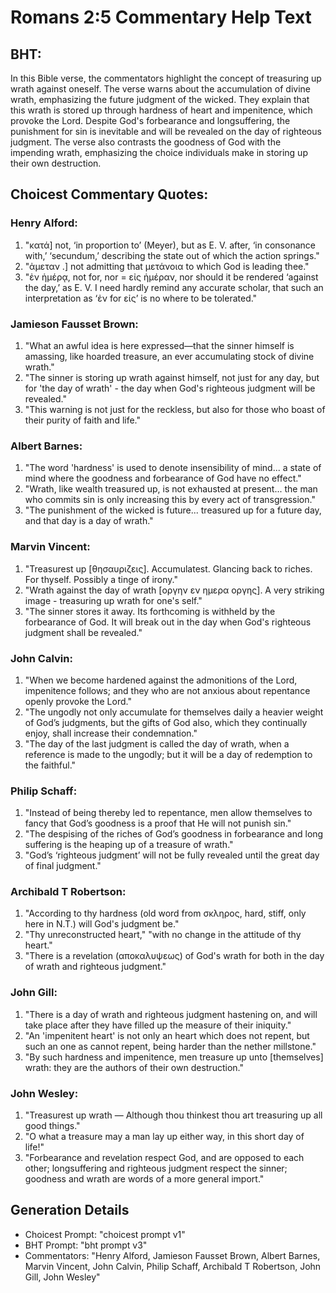 # Romans 2:5 Commentary Help Text

## BHT:
In this Bible verse, the commentators highlight the concept of treasuring up wrath against oneself. The verse warns about the accumulation of divine wrath, emphasizing the future judgment of the wicked. They explain that this wrath is stored up through hardness of heart and impenitence, which provoke the Lord. Despite God's forbearance and longsuffering, the punishment for sin is inevitable and will be revealed on the day of righteous judgment. The verse also contrasts the goodness of God with the impending wrath, emphasizing the choice individuals make in storing up their own destruction.

## Choicest Commentary Quotes:
### Henry Alford:
1. "κατά] not, ‘in proportion to’ (Meyer), but as E. V. after, ‘in consonance with,’ ‘secundum,’ describing the state out of which the action springs."
2. "ἀμεταν .] not admitting that μετάνοια to which God is leading thee."
3. "ἐν ἡμέρᾳ, not for, nor = εἰς ἡμέραν, nor should it be rendered ‘against the day,’ as E. V. I need hardly remind any accurate scholar, that such an interpretation as ‘ἐν for εἰς’ is no where to be tolerated."

### Jamieson Fausset Brown:
1. "What an awful idea is here expressed—that the sinner himself is amassing, like hoarded treasure, an ever accumulating stock of divine wrath."
2. "The sinner is storing up wrath against himself, not just for any day, but for 'the day of wrath' - the day when God's righteous judgment will be revealed."
3. "This warning is not just for the reckless, but also for those who boast of their purity of faith and life."

### Albert Barnes:
1. "The word 'hardness' is used to denote insensibility of mind... a state of mind where the goodness and forbearance of God have no effect."
2. "Wrath, like wealth treasured up, is not exhausted at present... the man who commits sin is only increasing this by every act of transgression."
3. "The punishment of the wicked is future... treasured up for a future day, and that day is a day of wrath."

### Marvin Vincent:
1. "Treasurest up [θησαυριζεις]. Accumulatest. Glancing back to riches. For thyself. Possibly a tinge of irony."
2. "Wrath against the day of wrath [οργην εν ημερα οργης]. A very striking image - treasuring up wrath for one's self."
3. "The sinner stores it away. Its forthcoming is withheld by the forbearance of God. It will break out in the day when God's righteous judgment shall be revealed."

### John Calvin:
1. "When we become hardened against the admonitions of the Lord, impenitence follows; and they who are not anxious about repentance openly provoke the Lord."
2. "The ungodly not only accumulate for themselves daily a heavier weight of God’s judgments, but the gifts of God also, which they continually enjoy, shall increase their condemnation."
3. "The day of the last judgment is called the day of wrath, when a reference is made to the ungodly; but it will be a day of redemption to the faithful."

### Philip Schaff:
1. "Instead of being thereby led to repentance, men allow themselves to fancy that God’s goodness is a proof that He will not punish sin."
2. "The despising of the riches of God’s goodness in forbearance and long suffering is the heaping up of a treasure of wrath."
3. "God’s ‘righteous judgment’ will not be fully revealed until the great day of final judgment."

### Archibald T Robertson:
1. "According to thy hardness (old word from σκληρος, hard, stiff, only here in N.T.) will God's judgment be."
2. "Thy unreconstructed heart," "with no change in the attitude of thy heart."
3. "There is a revelation (αποκαλυψεως) of God's wrath for both in the day of wrath and righteous judgment."

### John Gill:
1. "There is a day of wrath and righteous judgment hastening on, and will take place after they have filled up the measure of their iniquity."
2. "An 'impenitent heart' is not only an heart which does not repent, but such an one as cannot repent, being harder than the nether millstone."
3. "By such hardness and impenitence, men treasure up unto [themselves] wrath: they are the authors of their own destruction."

### John Wesley:
1. "Treasurest up wrath — Although thou thinkest thou art treasuring up all good things."
2. "O what a treasure may a man lay up either way, in this short day of life!"
3. "Forbearance and revelation respect God, and are opposed to each other; longsuffering and righteous judgment respect the sinner; goodness and wrath are words of a more general import."


## Generation Details
- Choicest Prompt: "choicest prompt v1"
- BHT Prompt: "bht prompt v3"
- Commentators: "Henry Alford, Jamieson Fausset Brown, Albert Barnes, Marvin Vincent, John Calvin, Philip Schaff, Archibald T Robertson, John Gill, John Wesley"
